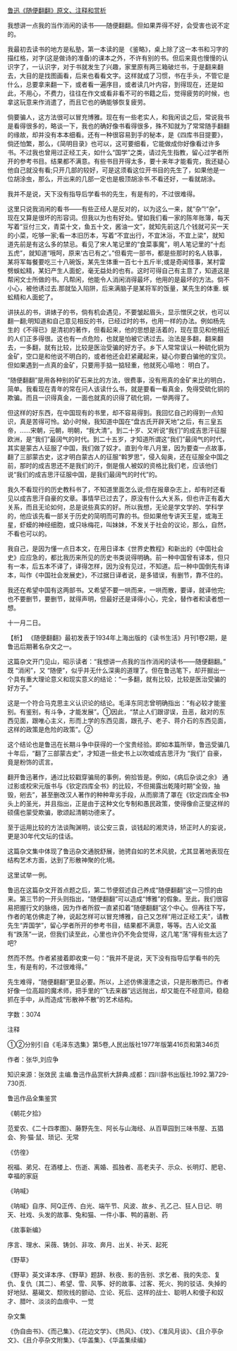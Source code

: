 [鲁迅《随便翻翻》原文、注释和赏析](https://www.vrrw.net/wx/9767.html)

我想讲一点我的当作消闲的读书——随便翻翻。但如果弄得不好，会受害也说不定的。

我最初去读书的地方是私塾，第一本读的是 《鉴略》，桌上除了这一本书和习字的描红格，对字(这是做诗的准备)的课本之外，不许有别的书。但后来竟也慢慢的认识字了，一认识字，对于书就发生了兴趣，家里原有两三箱破烂书，于是翻来翻去，大目的是找图画看，后来也看看文字。这样就成了习惯，书在手头，不管它是什么，总要拿来翻一下，或者看一遍序目，或者读几叶内容，到得现在，还是如此，不用心，不费力，往往在作文或看非看不可的书籍之后，觉得疲劳的时候，也拿这玩意来作消遣了，而且它也的确能够恢复疲劳。

倘要骗人，这方法很可以冒充博雅。现在有一些老实人，和我闲谈之后，常说我书是看得很多的，略谈一下，我也的确好像书看得很多，殊不知就为了常常随手翻翻的缘故，却并没有本本细看。还有一种很容易到手的秘本，是《四库书目提要》，倘还怕繁，那么，《简明目录》也可以，这可要细看，它能做成你好像看过许多书。不过我也曾用过正经工夫，如什么“国学”之类，请过先生指教，留心过学者所开的参考书目。结果都不满意。有些书目开得太多，要十来年才能看完，我还疑心他自己就没有看;只开几部的较好，可是这须看这位开书目的先生了，如果他是一位胡涂虫，那么，开出来的几部一定也是极顶胡涂书.不看还好，一看就胡涂。

我并不是说，天下没有指导后学看书的先生，有是有的，不过很难得。

这里只说我消闲的看书——有些正经人是反对的，以为这么一来，就“杂”!“杂”，现在又算是很坏的形容词。但我以为也有好处。譬如我们看一家的陈年账簿，每天写着“豆付三文，青菜十文，鱼五十文，酱油一文”，就知先前这几个钱就可买一天的小菜，吃够一家;看一本旧历本，写着“不宜出行，不宜沐浴，不宜上梁”，就知道先前是有这么多的禁忌。看见了宋人笔记里的“食菜事魔”，明人笔记里的“十彪五虎”，就知道“哦呵，原来‘古已有之’。”但看完一部书，都是些那时的名人轶事，某将军每餐要吃三十八碗饭，某先生体重一百七十五斤半;或是奇闻怪事，某村雷劈蜈蚣精，某妇产生人面蛇，毫无益处的也有。这时可得自己有主意了，知道这是帮闲文士所做的书。凡帮闲，他能令人消闲消得最坏，他用的是最坏的方法。倘不小心，被他诱过去.那就坠入陷阱，后来满脑子是某将军的饭量，某先生的体重. 蜈蚣精和人面蛇了。

讲扶乩的书，讲婊子的书，倘有机会遇见，不要皱起眉头，显示憎厌之状，也可以翻一翻;明知道和自己意见相反的书，已经过时的书，也用一样的办法。例如杨先生的《不得已》是清初的著作，但看起来，他的思想是活着的，现在意见和他相近的人们正多得很。这也有一点危险，也就是怕被它诱过去。治法是多翻，翻来翻去，一多翻，就有比较，比较是医治受骗的好方子。乡下人常常误认一种硫化铜为金矿，空口是和他说不明白的，或者他还会赶紧藏起来，疑心你要白骗他的宝贝。但如果遇到一点真的金矿，只要用手掂一掂轻重，他就死心塌地： 明白了。

“随便翻翻”是用各种别的矿石来比的方法，很费事，没有用真的金矿来比的明白，简单。我看现在青年的常在问人该读什么书，就是要看一看真金，免得受硫化铜的欺骗。而且一识得真金，一面也就真的识得了硫化铜，一举两得了。

但这样的好东西，在中国现有的书里，却不容易得到。我回忆自己的得到一点知识，真是苦得可怜。幼小时候，我知道中国在“盘古氏开辟天地”之后，有三皇五帝，……宋朝，元朝，明朝，“我大清”。到二十岁、又听说“我们”的成吉思汗征服欧洲，是“我们”最阔气的时代。到二十五岁，才知道所谓这“我们”最阔气的时代，其实是蒙古人征服了中国，我们做了奴才。直到今年八月里，因为要查一点故事，翻了三部蒙古史，这才明白蒙古人的征服“斡罗思”，侵入匈奥，还在征服全中国之前，那时的成吉思还不是我们的汗，倒是俄人被奴的资格比我们老，应该他们说“我们的成吉思汗征服中国，是我们最阔气的时代”的。

我久不看现行的历史教科书了，不知道里面怎么说;但在报章杂志上，却有时还看见以成吉思汗自豪的文章。事情早已过去了，原没有什么大关系，但也许正有着大关系，而且无论如何，总是说些真实的好。所以我想，无论是学文学的、学科学的，他应该先看一部关于历史的简明而可靠的书。但如果他专讲天王星，或海王星，虾蟆的神经细胞，或只咏梅花，叫妹妹，不发关于社会的议论，那么，自然，不看也可以的。

我自己，是因为懂一点日本文，在用日译本《世界史教程》和新出的《中国社会史》应应急的，都比我历来所见的历史书类说得明确。前一种中国曾有译本，但只有一本，后五本不译了，译得怎样，因为没有见过，不知道。后一种中国倒先有译本，叫作《中国社会发展史》，不过据日译者说，是多错误，有删节，靠不住的。

我还在希望中国有这两部书。又希望不要一哄而来，一哄而散，要译，就译他完;也不要删节，要删节，就得声明，但最好还是译得小心，完全，替作者和读者想一想。

十一月二日。



【析】 《随便翻翻》最初发表于1934年上海出版的《读书生活》月刊1卷2期，是鲁迅后期著名杂文之一。

这篇杂文开门见山，昭示读者：“我想讲一点我的当作消闲的读书——随便翻翻。” 既 “消闲”，又 “随便”，似乎并无什么深奥的道理了。但在鲁迅笔下，却开掘出一个具有重大理论意义和现实意义的结论：“一多翻，就有比较，比较是医治受骗的好方子。”

这是一个符合马克思主义认识论的结论。毛泽东同志曾明确指出：“有必较才能鉴别。有鉴别，有斗争，才能发展”。①因此，“禁止人们跟谬误，丑恶，敌对的东西见面，跟唯心主义，形而上学的东西见面，跟孔子、老子、蒋介石的东西见面，这样的政策是危险的政策”。②

这个结论也是鲁迅在长期斗争中获得的一个宝贵经验。即如本篇所举，鲁迅受骗几十年后，“翻了三部蒙古史”，才知道一些史书上以吹嘘成吉思汗为 “我们” 自豪，竟是粉饰的谎言。

翻开鲁迅著作，通过比较戳穿骗局的事例，俯拾皆是。例如，《病后杂谈之余》 通过影或校宋元版书与《钦定四库全书》的比较，不但揭露出乾隆时期“全毁，抽毁，剜去”，甚至删改汉人著作的种种卑劣手段，从而廓清了罩在《钦定四库全书》头上的圣光，并且指出，正是由于这种文化专制和愚民政策，使得像俞正燮这样的硕儒也蒙受欺骗，歌颂起清朝功德来了。

至于运用比较的方法谈陶渊明，谈公安三袁，谈钱起的湘灵诗，矫正时人的妄说，更是30年代文坛的佳话。

这篇杂文集中体现了鲁迅杂文通脱舒展，驰骋自如的艺术风貌，尤其显著地表现在结构艺术方面，达到了形散神聚的化境。

这里试举一例。

鲁迅在这篇杂文开首点题之后，第二节便叙述自己养成“随便翻翻”这一习惯的由来。第三节的一开头则指出，“随便翻翻”可以造成“博雅”的假象。至此，我们很容易把握行文的脉络，因为作者所叙一直紧扣着“随便翻翻”这个中心。但再往下写，作者的笔仿佛走了神，说起怎样可以冒充博雅，自己又怎样“用过正经工夫”，请教先生“弄国学”，留心学者所开的参考书目，结果都不满意，等等。古人论文虽有“跌荡”一说，但我们读至此，心里也许仍不免会觉得，这几笔“荡”得有些太远了吧?

然而不然。作者紧接着即收束一句：“我并不是说，天下没有指导后学看书的先生，有是有的，不过很难得。”

先生难得，“随便翻翻”更显必要。所以，上述仿佛漫漶之谈，只是形散而已。作者好像一位高超的魔术师，把手里的“飞去来器”远远抛出，却又能在不经意间，稳稳抓在手中，从而造成“形散神不散”的艺术结构。

字数：3074

注释

①②分别引自《毛泽东选集》第5卷,人民出版社1977年版第416页和第346页

作者：张华,刘应争

知识来源：张效民 主编.鲁迅作品赏析大辞典.成都：四川辞书出版社.1992.第729-730页.

鲁迅作品全集鉴赏

《朝花夕拾》

范爱农、《二十四孝图》、藤野先生、阿长与山海经、从百草园到三味书屋、五猖会、狗·猫·鼠、琐记、无常

《仿徨》

祝福、弟兄、在酒楼上、伤逝、离婚、孤独者、高老夫子、示众、长明灯、肥皂、幸福的家庭

《呐喊》

《呐喊》自序、阿Q正传、白光、端午节、风波、故乡、孔乙己、狂人日记、明天、社戏、头发的故事、兔和猫、一件小事、鸭的喜剧、药

《故事新编》

序言、理水、采薇、铸剑、非攻、奔月、出关、补天、起死

《野草》

《野草》英文译本序、《野草》题辞、秋夜、影的告别、求乞者、我的失恋、复仇、复仇〔其二〕、希望、雪、风筝、好的故事、过客、死火、狗的驳诘、失掉的好地狱、墓碣文、颓败线的颤动、立论、死后、这样的战士、聪明人和傻子和奴才、腊叶、淡淡的血痕中、一觉

杂文集

《伪自由书》、《而己集》、《花边文学》、《热风》、《坟》、《准风月谈》、《且介亭杂文》、《且介亭杂文附集》、《华盖集》、《华盖集续编》

